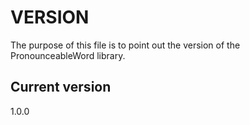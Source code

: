 # VERSION

The purpose of this file is to point out the version of the PronounceableWord
library.

## Current version

1.0.0
